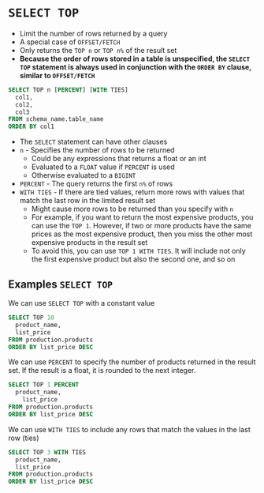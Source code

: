 # `SELECT TOP`

- Limit the number of rows returned by a query
- A special case of `OFFSET/FETCH`
- Only returns the `TOP n` or `TOP n%` of the result set
- **Because the order of rows stored in a table is unspecified, the `SELECT TOP` statement is always used in conjunction with the `ORDER BY` clause, similar to `OFFSET/FETCH`**

```sql
SELECT TOP n [PERCENT] [WITH TIES] 
  col1, 
  col2, 
  col3
FROM schema_name.table_name
ORDER BY col1
```

- The `SELECT` statement can have other clauses
- `n` - Specifies the number of rows to be returned
  - Could be any expressions that returns a float or an int
  - Evaluated to a `FLOAT` value if `PERCENT` is used
  - Otherwise evaluated to a `BIGINT`
- `PERCENT` - The query returns the first `n%` of rows
- `WITH TIES` - If there are tied values, return more rows with values that match the last row in the limited result set
  - Might cause more rows to be returned than you specify with `n`
  - For example, if you want to return the most expensive products, you can use the `TOP 1`. However, if two or more products have the same prices as the most expensive product, then you miss the other most expensive products in the result set
  - To avoid this, you can use `TOP 1 WITH TIES`. It will include not only the first expensive product but also the second one, and so on

## Examples `SELECT TOP`

We can use `SELECT TOP` with a constant value

```sql
SELECT TOP 10
  product_name, 
  list_price
FROM production.products
ORDER BY list_price DESC
```

We can use `PERCENT` to specify the number of products returned in the result set. If the result is a float, it is rounded to the next integer.

```sql
SELECT TOP 1 PERCENT
  product_name, 
    list_price
FROM production.products
ORDER BY list_price DESC
```

We can use `WITH TIES` to include any rows that match the values in the last row (ties)

```sql
SELECT TOP 3 WITH TIES 
  product_name, 
  list_price
FROM production.products
ORDER BY list_price DESC
```
